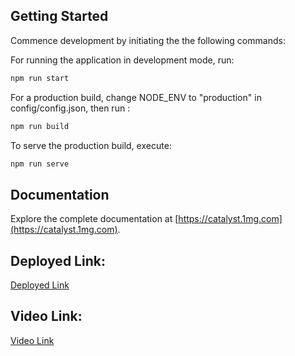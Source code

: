 ## Getting Started

Commence development by initiating the the following commands:

For running the application in development mode, run:

```bash
npm run start
```

For a production build, change NODE_ENV to "production" in config/config.json, then run :

```bash
npm run build
```

To serve the production build, execute:

```bash
npm run serve
```

## Documentation

Explore the complete documentation at [https://catalyst.1mg.com](https://catalyst.1mg.com).

## Deployed Link:
[Deployed Link](https://postermagic-production.up.railway.app/)

## Video Link:
[Video Link](https://www.loom.com/share/5904374e519d4865b5433057e07f89f4?sid=95fa367d-edb1-4dc9-9d17-90d09fa8e6b1)
